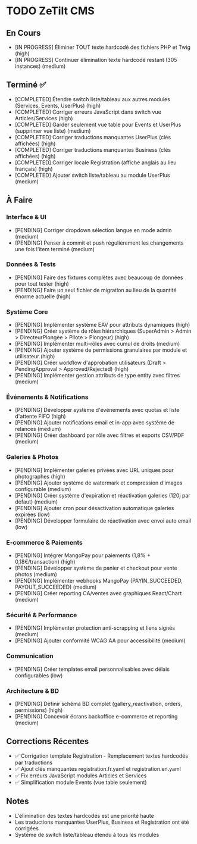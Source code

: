 # TODO ZeTilt CMS

## En Cours
- [IN PROGRESS] Éliminer TOUT texte hardcodé des fichiers PHP et Twig (high)
- [IN PROGRESS] Continuer élimination texte hardcodé restant (305 instances) (medium)

## Terminé ✅
- [COMPLETED] Étendre switch liste/tableau aux autres modules (Services, Events, UserPlus) (high)
- [COMPLETED] Corriger erreurs JavaScript dans switch vue Articles/Services (high)
- [COMPLETED] Garder seulement vue table pour Events et UserPlus (supprimer vue liste) (medium)
- [COMPLETED] Corriger traductions manquantes UserPlus (clés affichées) (high)
- [COMPLETED] Corriger traductions manquantes Business (clés affichées) (high)
- [COMPLETED] Corriger locale Registration (affiche anglais au lieu français) (high)
- [COMPLETED] Ajouter switch liste/tableau au module UserPlus (medium)

## À Faire
### Interface & UI
- [PENDING] Corriger dropdown sélection langue en mode admin (medium)
- [PENDING] Penser à commit et push régulièrement les changements une fois l'item terminé (medium)

### Données & Tests
- [PENDING] Faire des fixtures complètes avec beaucoup de données pour tout tester (high)
- [PENDING] Faire un seul fichier de migration au lieu de la quantité énorme actuelle (high)

### Système Core
- [PENDING] Implémenter système EAV pour attributs dynamiques (high)
- [PENDING] Créer système de rôles hiérarchiques (SuperAdmin > Admin > DirecteurPlongee > Pilote > Plongeur) (high)
- [PENDING] Implémenter multi-rôles avec cumul de droits (medium)
- [PENDING] Ajouter système de permissions granulaires par module et utilisateur (high)
- [PENDING] Créer workflow d'approbation utilisateurs (Draft > PendingApproval > Approved/Rejected) (high)
- [PENDING] Implémenter gestion attributs de type entity avec filtres (medium)

### Événements & Notifications
- [PENDING] Développer système d'événements avec quotas et liste d'attente FIFO (high)
- [PENDING] Ajouter notifications email et in-app avec système de relances (medium)
- [PENDING] Créer dashboard par rôle avec filtres et exports CSV/PDF (medium)

### Galeries & Photos
- [PENDING] Implémenter galeries privées avec URL uniques pour photographes (high)
- [PENDING] Ajouter système de watermark et compression d'images configurable (medium)
- [PENDING] Créer système d'expiration et réactivation galeries (120j par défaut) (medium)
- [PENDING] Ajouter cron pour désactivation automatique galeries expirées (low)
- [PENDING] Développer formulaire de réactivation avec envoi auto email (low)

### E-commerce & Paiements
- [PENDING] Intégrer MangoPay pour paiements (1,8% + 0,18€/transaction) (high)
- [PENDING] Développer système de panier et checkout pour vente photos (medium)
- [PENDING] Implémenter webhooks MangoPay (PAYIN_SUCCEEDED, PAYOUT_SUCCEEDED) (medium)
- [PENDING] Créer reporting CA/ventes avec graphiques React/Chart (medium)

### Sécurité & Performance
- [PENDING] Implémenter protection anti-scrapping et liens signés (medium)
- [PENDING] Ajouter conformité WCAG AA pour accessibilité (medium)

### Communication
- [PENDING] Créer templates email personnalisables avec délais configurables (low)

### Architecture & BD
- [PENDING] Définir schéma BD complet (gallery_reactivation, orders, permissions) (high)
- [PENDING] Concevoir écrans backoffice e-commerce et reporting (medium)

## Corrections Récentes
- ✅ Corrigation template Registration - Remplacement textes hardcodés par traductions
- ✅ Ajout clés manquantes registration.fr.yaml et registration.en.yaml
- ✅ Fix erreurs JavaScript modules Articles et Services
- ✅ Simplification module Events (vue table seulement)

## Notes
- L'élimination des textes hardcodés est une priorité haute
- Les traductions manquantes UserPlus, Business et Registration ont été corrigées
- Système de switch liste/tableau étendu à tous les modules